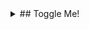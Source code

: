 <details>
<summary>## Toggle Me!</summary>

| Month    | Savings |
| -------- | ------- |
| January  | $250    |
| February | $80     |
| March    | $420    |

</details>